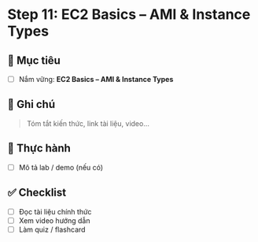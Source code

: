 # Step 11: EC2 Basics – AMI & Instance Types

## 🎯 Mục tiêu
- [ ] Nắm vững: **EC2 Basics – AMI & Instance Types**

## 📘 Ghi chú
> Tóm tắt kiến thức, link tài liệu, video...

## 🧪 Thực hành
- [ ] Mô tả lab / demo (nếu có)

## ✅ Checklist
- [ ] Đọc tài liệu chính thức
- [ ] Xem video hướng dẫn
- [ ] Làm quiz / flashcard
